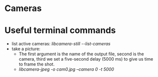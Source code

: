# Cameras
# Useful terminal commands
- list active cameras: _libcamera-still --list-cameras_
- take a picture:
  - The first argument is the name of the output file, second is the camera, third we set a five-second delay (5000 ms) to give us time to frame the shot.
  - _libcamera-jpeg -o cam0.jpg –camera 0 -t 5000_
